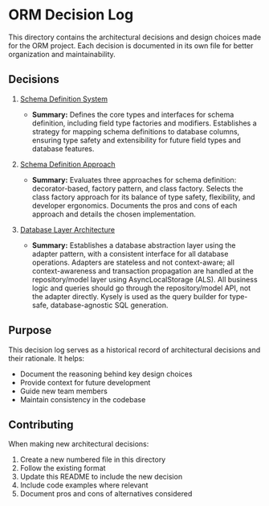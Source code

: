 # ORM Decision Log

This directory contains the architectural decisions and design choices made for the ORM project. Each decision is documented in its own file for better organization and maintainability.

## Decisions

1. [Schema Definition System](001-schema-definition-system.md)

   - **Summary:** Defines the core types and interfaces for schema definition, including field type factories and modifiers. Establishes a strategy for mapping schema definitions to database columns, ensuring type safety and extensibility for future field types and database features.

2. [Schema Definition Approach](002-schema-definition-approach.md)

   - **Summary:** Evaluates three approaches for schema definition: decorator-based, factory pattern, and class factory. Selects the class factory approach for its balance of type safety, flexibility, and developer ergonomics. Documents the pros and cons of each approach and details the chosen implementation.

3. [Database Layer Architecture](003-database-layer-architecture.md)
   - **Summary:** Establishes a database abstraction layer using the adapter pattern, with a consistent interface for all database operations. Adapters are stateless and not context-aware; all context-awareness and transaction propagation are handled at the repository/model layer using AsyncLocalStorage (ALS). All business logic and queries should go through the repository/model API, not the adapter directly. Kysely is used as the query builder for type-safe, database-agnostic SQL generation.

## Purpose

This decision log serves as a historical record of architectural decisions and their rationale. It helps:

- Document the reasoning behind key design choices
- Provide context for future development
- Guide new team members
- Maintain consistency in the codebase

## Contributing

When making new architectural decisions:

1. Create a new numbered file in this directory
2. Follow the existing format
3. Update this README to include the new decision
4. Include code examples where relevant
5. Document pros and cons of alternatives considered
